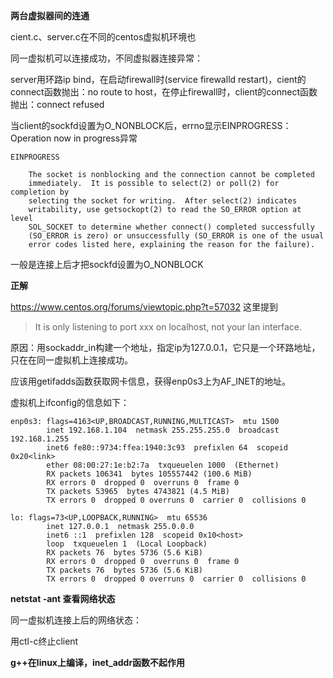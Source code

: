 **两台虚拟器间的连通** 

cient.c、server.c在不同的centos虚拟机环境也

同一虚拟机可以连接成功，不同虚拟器连接异常：

server用环路ip bind，在启动firewall时(service firewalld restart)，cient的connect函数抛出：no route to host，在停止firewall时，client的connect函数抛出：connect refused

当client的sockfd设置为O_NONBLOCK后，errno显示EINPROGRESS：Operation now in progress异常

```
EINPROGRESS

    The socket is nonblocking and the connection cannot be completed
    immediately.  It is possible to select(2) or poll(2) for completion by
    selecting the socket for writing.  After select(2) indicates
    writability, use getsockopt(2) to read the SO_ERROR option at level
    SOL_SOCKET to determine whether connect() completed successfully
    (SO_ERROR is zero) or unsuccessfully (SO_ERROR is one of the usual
    error codes listed here, explaining the reason for the failure).
```

一般是连接上后才把sockfd设置为O_NONBLOCK



**正解** 

https://www.centos.org/forums/viewtopic.php?t=57032 这里提到

> It is only listening to port xxx on localhost, not your lan interface.

原因：用sockaddr_in构建一个地址，指定ip为127.0.0.1，它只是一个环路地址，只在在同一虚拟机上连接成功。

应该用getifadds函数获取网卡信息，获得enp0s3上为AF_INET的地址。

虚拟机上ifconfig的信息如下：

```shell
enp0s3: flags=4163<UP,BROADCAST,RUNNING,MULTICAST>  mtu 1500
        inet 192.168.1.104  netmask 255.255.255.0  broadcast 192.168.1.255
        inet6 fe80::9734:ffea:1940:3c93  prefixlen 64  scopeid 0x20<link>
        ether 08:00:27:1e:b2:7a  txqueuelen 1000  (Ethernet)
        RX packets 106341  bytes 105557442 (100.6 MiB)
        RX errors 0  dropped 0  overruns 0  frame 0
        TX packets 53965  bytes 4743821 (4.5 MiB)
        TX errors 0  dropped 0 overruns 0  carrier 0  collisions 0

lo: flags=73<UP,LOOPBACK,RUNNING>  mtu 65536
        inet 127.0.0.1  netmask 255.0.0.0
        inet6 ::1  prefixlen 128  scopeid 0x10<host>
        loop  txqueuelen 1  (Local Loopback)
        RX packets 76  bytes 5736 (5.6 KiB)
        RX errors 0  dropped 0  overruns 0  frame 0
        TX packets 76  bytes 5736 (5.6 KiB)
        TX errors 0  dropped 0 overruns 0  carrier 0  collisions 0
```



**netstat -ant 查看网络状态** 

同一虚拟机连接上后的网络状态：

用ctl-c终止client



**g++在linux上编译，inet_addr函数不起作用** 
